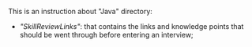 This is an instruction about "Java" directory:

* _"SkillReviewLinks"_: that contains the links and knowledge points that should be went through before entering an interview;
